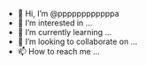 - 👋 Hi, I’m @ppppppppppppa
- 👀 I’m interested in ...
- 🌱 I’m currently learning ...
- 💞️ I’m looking to collaborate on ...
- 📫 How to reach me ...

<!---
ppppppppppppa/ppppppppppppa is a ✨ special ✨ repository because its `README.md` (this file) appears on your GitHub profile.
You can click the Preview link to take a look at your changes.
--->
